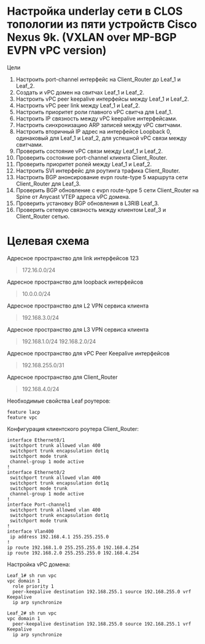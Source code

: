 # Настройка underlay сети в CLOS топологии из пяти устройств Cisco Nexus 9k. (VXLAN over MP-BGP EVPN vPC version)
Цели
1) Настроить port-channel интерфейс на Client_Router до Leaf_1 и Leaf_2.
2) Создать и vPC домен на свитчах Leaf_1 и Leaf_2.
3) Настроить vPC peer keepalive интерфейсы между Leaf_1 и Leaf_2.
4) Настроить vPC peer link между Leaf_1 и Leaf_2.
5) Настроить приоритет роли главного vPC свитча для Leaf_1.
6) Настроить IP связность между vPC keepalive интерфейсами.
7) Настроить синхронизацию ARP записей между vPC свитчами.
8) Настроить вторичный IP адрес на интерфейсе Loopback 0, одинаковый для Leaf_1 и Leaf_2, для успешной vPC связи между свитчами.
9) Проверить состояние vPC связи между Leaf_1 и Leaf_2.
10) Проверить состояние port-channel клиента Client_Router.
11) Проверить приоритет ролей между Leaf_1 и Leaf_2.
12) Настроить SVI интерфейс для роутинга трафика Client_Router.
13) Настроить BGP анонсирование evpn route-type 5 маршрута сети Client_Router для Leaf_3.
14) Проверить BGP обновление с evpn route-type 5 сети Client_Router на Spine от Anycast VTEP адреса vPC домена.
15) Проверить установку BGP обновления в L3RIB Leaf_3.
16) Проверить сетевую связность между клиентом Leaf_3 и Client_Router сетью.
# Целевая схема


Адресное пространство для link интерфейсов
123
> 172.16.0.0/24

Адресное пространство для loopback интерфейсов

> 10.0.0.0/24

Адресное пространство для L2 VPN сервиса клиента

> 192.168.3.0/24

Адресное пространство для L3 VPN сервиса клиента

> 192.168.1.0/24
> 192.168.2.0/24

Адресное пространство для vPC Peer Keepalive интерфейсов

> 192.168.255.0/31

Адресное пространство для Client_Router

> 192.168.4.0/24

Необходимые свойства Leaf роутеров:

```
feature lacp
feature vpc
```

Конфигурация клиентского роутера Client_Router:

```
interface Ethernet0/1
 switchport trunk allowed vlan 400
 switchport trunk encapsulation dot1q
 switchport mode trunk
 channel-group 1 mode active
!
interface Ethernet0/2
 switchport trunk allowed vlan 400
 switchport trunk encapsulation dot1q
 switchport mode trunk
 channel-group 1 mode active
!
interface Port-channel1
 switchport trunk allowed vlan 400
 switchport trunk encapsulation dot1q
 switchport mode trunk
!
interface Vlan400
 ip address 192.168.4.1 255.255.255.0
!
ip route 192.168.1.0 255.255.255.0 192.168.4.254
ip route 192.168.2.0 255.255.255.0 192.168.4.254
```
Настройка vPC домена:
```
Leaf_1# sh run vpc
vpc domain 1
  role priority 1
  peer-keepalive destination 192.168.255.1 source 192.168.255.0 vrf Keepalive
  ip arp synchronize
```
```
Leaf_2# sh run vpc
vpc domain 1
  peer-keepalive destination 192.168.255.0 source 192.168.255.1 vrf Keepalive
  ip arp synchronize
```
